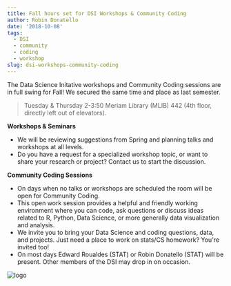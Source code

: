```yaml
---
title: Fall hours set for DSI Workshops & Community Coding
author: Robin Donatello
date: '2018-10-08'
tags:
  - DSI
  - community
  - coding
  - workshop
slug: dsi-workshops-community-coding
---
```


The Data Science Initative workshops and Community Coding sessions are in full swing for Fall! We secured the same time and place as last semester. 

> Tuesday & Thursday 2-3:50 Meriam Library (MLIB) 442 (4th floor, directly left out of elevators). 


**Workshops & Seminars**

* We will be reviewing suggestions from Spring and planning talks and workshops at all levels. 
* Do you have a request for a specialized workshop topic, or want to share your research or project? Contact us to start the discussion. 


**Community Coding Sessions**

* On days when no talks or workshops are scheduled the room will be open for Community Coding. 
* This open work session provides a helpful and friendly working environment where you can code, ask questions or discuss ideas related to R, Python, Data Science, or more generally data visualization and analysis. 
* We invite you to bring your Data Science and coding questions, data, and projects. Just need a place to work on stats/CS homework? You're invited too!
* On most days Edward Roualdes (STAT) or Robin Donatello (STAT) will be present. Other members of the DSI may drop in on occasion. 

![logo](/img/CommunityCodingFlyer.png)






